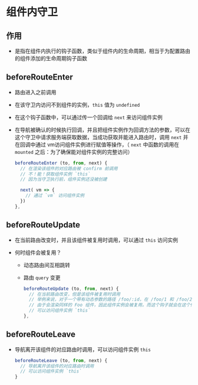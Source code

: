 # 组件内守卫

## 作用

+ 是指在组件内执行的钩子函数，类似于组件内的生命周期，相当于为配置路由的组件添加的生命周期钩子函数

## beforeRouteEnter

+ 路由进入之前调用

+ 在该守卫内访问不到组件的实例，`this` 值为 `undefined`

+ 在这个钩子函数中，可以通过传一个回调给 `next` 来访问组件实例

+ 在导航被确认的时候执行回调，并且把组件实例作为回调方法的参数，可以在这个守卫中请求服务端获取数据，当成功获取并能进入路由时，调用 `next` 并在回调中通过 vm访问组件实例进行赋值等操作，（ `next` 中函数的调用在 `mounted` 之后：为了确保能对组件实例的完整访问）

  ```js
  beforeRouteEnter (to, from, next) {
    // 在渲染该组件的对应路由被 confirm 前调用
    // 不！能！获取组件实例 `this`
    // 因为当守卫执行前，组件实例还没被创建

    next( vm => {
      // 通过 `vm` 访问组件实例
    })
  },
  ```

## beforeRouteUpdate

+ 在当前路由改变时，并且该组件被复用时调用，可以通过 `this` 访问实例

+ 何时组件会被复用？

  + 动态路由间互相跳转

  + 路由 `query` 变更

    ```js
    beforeRouteUpdate (to, from, next) {
      // 在当前路由改变，但是该组件被复用时调用
      // 举例来说，对于一个带有动态参数的路径 /foo/:id，在 /foo/1 和 /foo/2 之间跳转的时候，
      // 由于会渲染同样的 Foo 组件，因此组件实例会被复用。而这个钩子就会在这个情况下被调用
      // 可以访问组件实例 `this`
    },
    ```

## beforeRouteLeave

+ 导航离开该组件的对应路由时调用，可以访问组件实例 `this`

  ```js
  beforeRouteLeave (to, from, next) {
    // 导航离开该组件的对应路由时调用
    // 可以访问组件实例 `this`
  }
  ```
